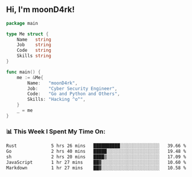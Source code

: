 <h2> Hi, I'm moonD4rk!</h2>

```go
package main

type Me struct {
	Name   string
	Job    string
	Code   string
	Skills string
}

func main() {
	me := &Me{
		Name:   "moonD4rk",
		Job:    "Cyber Security Engineer",
		Code:   "Go and Python and Others",
		Skills: "Hacking ^o^",
	}
	_ = me
}
```

<h3>📊 This Week I Spent My Time On:</h3>
<!-- <img align='right' src="https://github-readme-stats.vercel.app/api?username=moond4rk&show_icons=true&theme=radical", width="300" height="150"> -->

<!--START_SECTION:waka-->

```txt
Rust             5 hrs 26 mins   ██████████░░░░░░░░░░░░░░░   39.66 %
Go               2 hrs 40 mins   █████░░░░░░░░░░░░░░░░░░░░   19.48 %
sh               2 hrs 20 mins   ████▒░░░░░░░░░░░░░░░░░░░░   17.09 %
JavaScript       1 hr 27 mins    ██▓░░░░░░░░░░░░░░░░░░░░░░   10.60 %
Markdown         1 hr 27 mins    ██▓░░░░░░░░░░░░░░░░░░░░░░   10.58 %
```

<!--END_SECTION:waka-->

